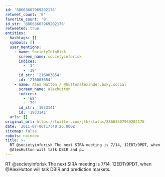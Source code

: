 ```yaml
---
id: '88663607969202176'
retweet_count: '0'
favorite_count: '0'
id_str: '88663607969202176'
retweeted: true
entities:
  hashtags: []
  symbols: []
  user_mentions:
    - name: SocietyInfoRisk
      screen_name: societyinforisk
      indices:
        - '3'
        - '19'
      id_str: '216003654'
      id: '216003654'
    - name: Alex Hutton / @huttonalexander.bsky.social
      screen_name: alexhutton
      indices:
        - '68'
        - '79'
      id_str: '1933141'
      id: '1933141'
  urls: []
original_url: https://twitter.com/jth/status/88663607969202176
date: '2011-07-06T17:40:26.000Z'
sitemap: false
robots: noindex
title: >-
  RT @societyinforisk The next SIRA meeting is 7/14, 12EDT/9PDT, when
  @AlexHutton will talk DBIR and p…
---
```


RT @societyinforisk The next SIRA meeting is 7/14, 12EDT/9PDT, when @AlexHutton will talk DBIR and prediction markets.